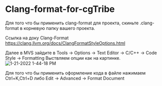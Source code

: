 # Clang-format-for-cgTribe

Для того что бы применить clang-format для проекта, скиньте .clang-format в корневую папку вашего проекта.

Ссылка на доку Clang-Format https://clang.llvm.org/docs/ClangFormatStyleOptions.html

Далее в MVS зайдите в Tools -> Options -> Text Editor -> C/C++ -> Code Style -> Formatting Выствляем опции как на картинке. ![1-21-2022 1-44-18 PM](https://user-images.githubusercontent.com/60007719/150504807-47297df2-d891-4d60-9e55-56098dd2e998.png)


Для того что бы применить оформление кода в файле нажимаем Ctrl+K,Ctrl+D либо Edit -> Advanced -> Format Document
